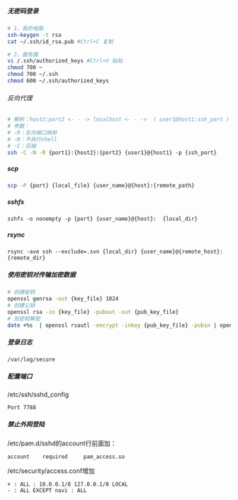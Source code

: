 ##### 无密码登录
```bash
# 1、我的电脑
ssh-keygen -t rsa
cat ~/.ssh/id_rsa.pub #Ctrl+C 复制

# 2、服务器
vi /.ssh/authorized_keys #Ctrl+V 粘贴
chmod 700 ~
chmod 700 ~/.ssh
chmod 600 ~/.ssh/authorized_keys
```

###### 反向代理
```bash
# 解析：host2:port2 <- - -> localhost <- - ->  ( user1@host1:ssh_port ) - - -port1
# 参数：
# -R：反向端口映射
# -N：不执行shell
# -C：压缩
ssh -C -N -R {port1}:{host2}:{port2} {user1}@{host1} -p {ssh_port}
```

##### scp
```bash
scp -P {port} {local_file} {user_name}@{host}:{remote_path}
```

##### sshfs
```
sshfs -o nonempty -p {port} {user_name}@{host}:  {local_dir}
```

##### rsync
```
rsync -ave ssh --exclude=.svn {local_dir} {user_name}@{remote_host}:{remote_dir}
```

##### 使用密钥对传输加密数据
```bash
# 创建秘钥
openssl genrsa -out {key_file} 1024
# 创建公钥
openssl rsa -in {key_file} -pubout -out {pub_key_file} 
# 加密和解密
date +%s  | openssl rsautl -encrypt -inkey {pub_key_file} -pubin | openssl rsautl -decrypt -inkey {key_file}
```

##### 登录日志
```
/var/log/secure
```

##### 配置端口
/etc/ssh/sshd_config
```
Port 7788
```

##### 禁止外网登陆
/etc/pam.d/sshd的account行前面加：
```
account    required     pam_access.so 
```
/etc/security/access.conf增加
```
+ : ALL : 10.0.0.1/8 127.0.0.1/8 LOCAL
- : ALL EXCEPT navi : ALL
```
